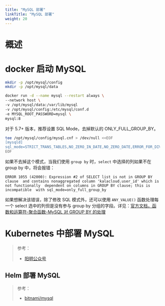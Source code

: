```yaml
---
title: "MySQL 部署"
linkTitle: "MySQL 部署"
weight: 20
---
```


# 概述

# docker 启动 MySQL

```bash
mkdir -p /opt/mysql/config
mkdir -p /opt/mysql/data

docker run -d --name mysql --restart always \
--network host \
-v /opt/mysql/data:/var/lib/mysql
-v /opt/mysql/config:/etc/mysql/conf.d
-e MYSQL_ROOT_PASSWORD=mysql \
mysql:8
```

对于 5.7+ 版本，推荐设置 SQL Mode，去掉默认的 ONLY_FULL_GROUP_BY。

```bash
tee /opt/mysql/config/mysql.cnf > /dev/null <<EOF
[mysqld]
sql_mode=STRICT_TRANS_TABLES,NO_ZERO_IN_DATE,NO_ZERO_DATE,ERROR_FOR_DIVISION_BY_ZERO,NO_AUTO_CREATE_USER,NO_ENGINE_SUBSTITUTION
EOF
```

如果不去掉这个模式，当我们使用 `group by` 时，`select` 中选择的列如果不在 group by 中，将会报错：

`ERROR 1055 (42000): Expression #2 of SELECT list is not in GROUP BY clause  and contains nonaggregated column 'kalacloud.user_id' which is not functionally  dependent on columns in GROUP BY clause; this is incompatible  with sql_mode=only_full_group_by`

如果想解决该错误，除了修改 SQL 模式外，还可以使用 `ANY_VALUE()` 函数处理每一个 select 选中的列但是没有参与 group by 分组的字段。详见：[官方文档，函数和运算符-聚合函数-MySQL 对 GROUP BY 的处理](https://dev.mysql.com/doc/refman/5.7/en/group-by-handling.html)

# Kubernetes 中部署 MySQL

> 参考：
>
> - [阳明公众号](https://mp.weixin.qq.com/s/C0EYTBJ7sLw823-qE5TjTA)

## Helm 部署 MySQL

> 参考：
> - [bitnami/mysql](https://github.com/bitnami/charts/tree/main/bitnami/mysql)